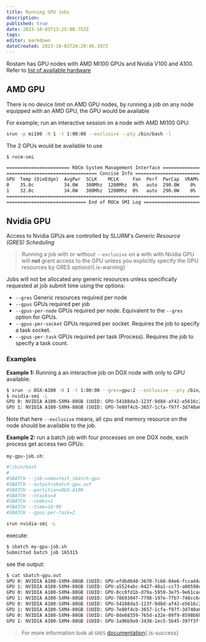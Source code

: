 ```yaml
---
title: Running GPU Jobs
description: 
published: true
date: 2023-10-05T13:25:08.753Z
tags: 
editor: markdown
dateCreated: 2023-10-03T20:20:46.397Z
---
```


Rostam has GPU nodes with AMD MI100 GPUs and Nvidia V100 and A100. Refer to [list of available hardware](/cluster/hardware)

## AMD GPU
There is no device limit on AMD GPU nodes, by running a job on any node equipped with an AMD GPU, the GPU would be available

For example; run an interactive session on a node with AMD MI100 GPU:
```bash
srun -p mi100 -N 1 -t 1:00:00 --exclusive --pty /bin/bash -l
```
The 2 GPUs would be available to use

```bash
$ rocm-smi 

======================= ROCm System Management Interface =======================
================================= Concise Info =================================
GPU  Temp (DieEdge)  AvgPwr  SCLK    MCLK     Fan  Perf  PwrCap  VRAM%  GPU%  
0    35.0c           34.0W   300Mhz  1200Mhz  0%   auto  290.0W    0%   0%    
1    32.0c           34.0W   300Mhz  1200Mhz  0%   auto  290.0W    0%   0%    
================================================================================
============================= End of ROCm SMI Log ==============================
```
## Nvidia GPU

Access to Nvidia GPUs are controlled by SLURM's *Generic Resource (GRES) Scheduling*

> Running a job with or without `--exclusive` on a with with Nvidia GPU will **not** grant access to the GPU unless you explicitly specify the GPU resources by GRES options!{.is-warning}

Jobs will not be allocated any generic resources unless specifically requested at job submit time using the options:

- `--gres` Generic resources required per node
- `--gpus` GPUs required per job
- `--gpus-per-node` GPUs required per node. Equivalent to the `--gres` option for GPUs.
- `--gpus-per-socket` GPUs required per socket. Requires the job to specify a task socket.
- `--gpus-per-task` GPUs required per task (Process). Requires the job to specify a task count.

### Examples
**Example 1:** Running a an interactive job on DGX node with only to GPU available:
```bash
$ srun -p DGX-A100 -N 1 -t 1:00:00 --gres=gpu:2 --exclusive --pty /bin/bash -l
$ nvidia-smi -L
GPU 0: NVIDIA A100-SXM4-80GB (UUID: GPU-54188da3-123f-9d8d-af42-e5616c208a2a)
GPU 1: NVIDIA A100-SXM4-80GB (UUID: GPU-7e80f4cb-3657-1cfa-f97f-3d740a6694af)
```
Note that here `--exclusive` means, all cpu and memory resource on the node should be available to the job.

**Example 2:** run a batch job with four processes on one DGX node, each process get access two GPUs:

`my-gpu-job.sh`:
```bash
#!/bin/bash
#
#SBATCH --job-name=test_sbatch-gpu
#SBATCH --output=sbatch-gpu.out
#SBATCH --partition=DGX-A100
#SBATCH --ntasks=4
#SBATCH --nodes=1
#SBATCH --time=10:00
#SBATCH	--gpus-per-task=2

srun nvidia-smi -L
```
execute:

```bash
$ sbatch my-gpu-job.sh 
Submitted batch job 165315
```

see the output:
```bash
$ cat sbatch-gpu.out
GPU 0: NVIDIA A100-SXM4-80GB (UUID: GPU-efdbd648-3670-7c68-84e6-fccad4ae3de3)
GPU 1: NVIDIA A100-SXM4-80GB (UUID: GPU-a5524abc-0427-48a1-cc73-a00598e56906)
GPU 0: NVIDIA A100-SXM4-80GB (UUID: GPU-0cc8fd1b-d79a-5959-3e75-9e61cad5252b)
GPU 1: NVIDIA A100-SXM4-80GB (UUID: GPU-78693047-7798-197e-77b7-748cc6cfea98)
GPU 0: NVIDIA A100-SXM4-80GB (UUID: GPU-54188da3-123f-9d8d-af42-e5616c208a2a)
GPU 1: NVIDIA A100-SXM4-80GB (UUID: GPU-7e80f4cb-3657-1cfa-f97f-3d740a6694af)
GPU 0: NVIDIA A100-SXM4-80GB (UUID: GPU-0de68359-765d-a32e-09f9-8598b6b727ec)
GPU 1: NVIDIA A100-SXM4-80GB (UUID: GPU-1a96b9a9-3438-1ec5-5b45-397f3ff4c4cf)
```

> For more information look at `GRES` [documentation](https://slurm.schedmd.com/gres.html#Running_Jobs){.is-success}